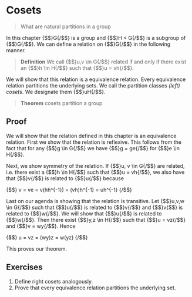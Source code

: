 # Cosets
> What are natural partitions in a group

In this chapter {$$}G{/$$} is a group and {$$}H < G{/$$} is a subgroup of
{$$}G{/$$}. We can define a relation on {$$}G{/$$} in the following manner.

> **Definition** We call {$$}u,v \in G{/$$} related if and only if there exist
> an {$$}h \in H{/$$} such that {$$}u = vh{/$$}.

We will show that this relation is a equivalence relation. Every equivalence
relation partitions the underlying sets. We call the partition classes 
_(left) cosets_. We designate them {$$}uH{/$$}.

> **Theorem** cosets partition a group

## Proof
We will show that the relation defined in this chapter is an equivalence
relation. First we show that the relation is reflexive. This follows from the
fact that for any {$$}g \in G{/$$} we have {$$}g = ge{/$$} for {$$}e \in H{/$$}.

Next, we show symmetry of the relation. If {$$}u, v \in G{/$$} are related, i.e.
there exist a {$$}h \in H{/$$} such that {$$}u = vh{/$$}, we also have that
{$$}v{/$$} is related to {$$}u{/$$} because

{$$}
v = ve = v(hh^{-1}) = (vh)h^{-1} = uh^{-1}
{/$$}

Last on our agenda is showing that the relation is transitive. Let 
{$$}u,v,w \in G{/$$} such that {$$}u{/$$} is related to {$$}v{/$$} and {$$}v{$$}
is related to {$$}w{/$$}. We will show that {$$}u{/$$} is related to {$$}w{/$$}.
Then there exist {$$}y,z \in H{/$$} such that {$$}u = vz{/$$} and {$$}v =
wy{/$$}. Hence

{$$}
u = vz = (wy)z = w(yz)
{/$$}

This proves our theorem.

## Exercises
1. Define right cosets analogously. 
2. Prove that every equivalence relation partitions the underlying set.
